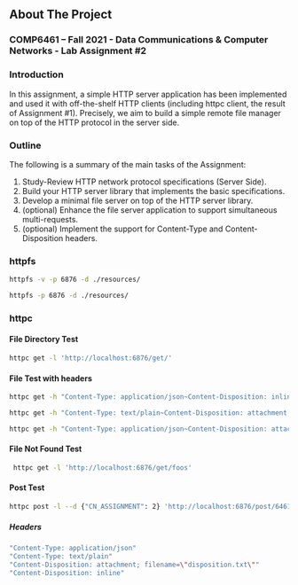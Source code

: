 ## About The Project

### COMP6461 – Fall 2021 - Data Communications & Computer Networks - Lab Assignment #2

### Introduction 
In this assignment, a simple HTTP server application has been implemented and used it with off-the-shelf HTTP clients (including httpc client, the result of Assignment #1). Precisely, we aim to build a simple remote file manager on top of the HTTP protocol in the server side. 

### Outline 
The following is a summary of the main tasks of the Assignment: 
1. Study-Review HTTP network protocol specifications (Server Side). 
2. Build your HTTP server library that implements the basic specifications. 
3. Develop a minimal file server on top of the HTTP server library. 
4. (optional) Enhance the file server application to support simultaneous multi-requests. 
5. (optional) Implement the support for Content-Type and Content-Disposition headers.  

### httpfs
 ```sh
httpfs -v -p 6876 -d ./resources/
```
```sh
httpfs -p 6876 -d ./resources/
```
### httpc
#### File Directory Test
```sh
httpc get -l 'http://localhost:6876/get/'
```
#### File Test with headers
```sh
httpc get -h "Content-Type: application/json~Content-Disposition: inline" -l 'http://localhost:6876/get/'
```
```sh
httpc get -h "Content-Type: text/plain~Content-Disposition: attachment; filename=^6461.txt^" -l 'http://localhost:6876/get/'
```
```sh
httpc get -h "Content-Type: application/json~Content-Disposition: attachment; filename=^6461.txt^" -l 'http://localhost:6876/get/dev'
```
#### File Not Found Test
```sh
 httpc get -l 'http://localhost:6876/get/foos'
```
#### Post Test
```sh 
httpc post -l --d {"CN_ASSIGNMENT": 2} 'http://localhost:6876/post/6461'
```
##### Headers
```sh
"Content-Type: application/json"
"Content-Type: text/plain"
"Content-Disposition: attachment; filename=\"disposition.txt\""
"Content-Disposition: inline"
```
